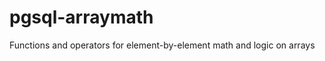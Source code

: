 pgsql-arraymath
===============

Functions and operators for element-by-element math and logic on arrays
